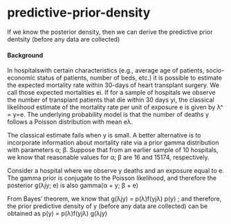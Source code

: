 # predictive-prior-density
If we know the posterior density, then we can derive the predictive prior dentsity (before any data are collected)

#### Background
In hospitalswith certain characteristics (e.g., average age of patients, socio-economic status of patients,
number of beds, etc.) it is possible to estimate the expected mortality rate within 30-days of
heart transplant surgery. We call those expected mortalities ei. If for a sample of hospitals
we observe the number of transplant patients that die within 30 days yi, the classical
likelihood estimate of the mortality rate per unit of exposure e is given by λ^ = y=e. The
underlying probability model is that the number of deaths y follows a Poisson distribution
with mean eλ.

The classical estimate fails when y is small. A better alternative is to incorporate information about mortality rate via a prior gamma distribution with parameters α; β. Suppose
that from an earlier sample of 10 hospitals, we know that reasonable values for α; β are 16
and 15174, respectively.

Consider a hospital where we observe y deaths and an exposure equal to e. The gamma
prior is conjugate to the Poisson likelihood, and therefore the posterior g(λjy; e) is also
gamma(α + y; β + e)

From Bayes’ theorem, we know that
g(λjy) = p(λ)f(yjλ)
p(y) ;
and therefore, the prior predictive density of y (before any data are collected) can be
obtained as
p(y) = p(λ)f(yjλ)
g(λjy)
